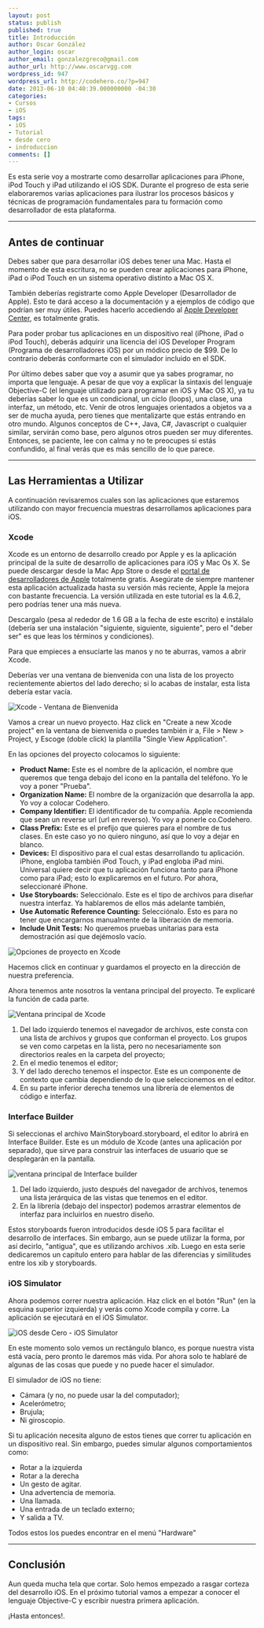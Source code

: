 ```yaml
---
layout: post
status: publish
published: true
title: Introducción
author: Oscar González
author_login: oscar
author_email: gonzalezgreco@gmail.com
author_url: http://www.oscarvgg.com
wordpress_id: 947
wordpress_url: http://codehero.co/?p=947
date: 2013-06-10 04:40:39.000000000 -04:30
categories:
- Cursos
- iOS
tags:
- iOS
- Tutorial
- desde cero
- indroduccion
comments: []
---
```

<p>Es esta serie voy a mostrarte como desarrollar aplicaciones para iPhone, iPod Touch y iPad utilizando el iOS SDK. Durante el progreso de esta serie elaboraremos varias aplicaciones para ilustrar los procesos básicos y técnicas de programación fundamentales para tu formación como desarrollador de esta plataforma.</p>

<hr />

<h2>Antes de continuar</h2>

<p>Debes saber que para desarrollar iOS debes tener una Mac. Hasta el momento de esta escritura, no se pueden crear aplicaciones para iPhone, iPad o iPod Touch en un sistema operativo distinto a Mac OS X.</p>

<p>También deberías registrarte como Apple Developer (Desarrollador de Apple). Esto te dará acceso a la documentación y a ejemplos de código que podrían ser muy útiles. Puedes hacerlo accediendo al <a href="https://developer.apple.com/">Apple Developer Center</a>, es totalmente gratis.</p>

<p>Para poder probar tus aplicaciones en un dispositivo real (iPhone, iPad o iPod Touch), deberás adquirir una licencia del iOS Developer Program (Programa de desarrolladores iOS) por un módico precio de $99. De lo contrario deberás conformarte con el simulador incluido en el SDK.</p>

<p>Por último debes saber que voy a asumir que ya sabes programar, no importa que lenguaje. A pesar de que voy a explicar la sintaxis del lenguaje Objective-C (el lenguaje utilizado para programar en iOS y Mac OS X), ya tu deberías saber lo que es un condicional, un ciclo (loops), una clase, una interfaz, un método, etc. Venir de otros lenguajes orientados a objetos va a ser de mucha ayuda, pero tienes que mentalizarte que estás entrando en otro mundo. Algunos conceptos de C++, Java, C#, Javascript o cualquier similar, servirán como base, pero algunos otros pueden ser muy diferentes. Entonces, se paciente, lee con calma y no te preocupes si estás confundido, al final verás que es más sencillo de lo que parece.</p>

<hr />

<h2>Las Herramientas a Utilizar</h2>

<p>A continuación revisaremos cuales son las aplicaciones que estaremos utilizando con mayor frecuencia muestras desarrollamos aplicaciones para iOS.</p>

<h3>Xcode</h3>

<p>Xcode es un entorno de desarrollo creado por Apple y es la aplicación principal de la suite de desarrollo de aplicaciones para iOS y Mac Os X. Se puede descargar desde la Mac App Store o desde el <a href="https://developer.apple.com/xcode/">portal de desarrolladores de Apple</a> totalmente gratis. Asegúrate de siempre mantener esta aplicación actualizada hasta su versión más reciente, Apple la mejora con bastante frecuencia. La versión utilizada en este tutorial es la 4.6.2, pero podrías tener una más nueva.</p>

<p>Descargalo (pesa al rededor de 1.6 GB a la fecha de este escrito) e instálalo (debería ser una instalación "siguiente, siguiente, siguiente", pero el "deber ser" es que leas los términos y condiciones).</p>

<p>Para que empieces a ensuciarte las manos y no te aburras, vamos a abrir Xcode.</p>

<p>Deberías ver una ventana de bienvenida con una lista de los proyecto recientemente abiertos del lado derecho; si lo acabas de instalar, esta lista debería estar vacía.</p>

<p><img src="http://codehero.co/oc-content/uploads/2013/06/Screen-Shot-2013-06-09-at-3.41.55-PM.jpg" alt="Xcode - Ventana de Bienvenida" class="aligncenter size-full wp-image-961" /></p>

<p>Vamos a crear un nuevo proyecto. Haz click en "Create a new Xcode project" en la ventana de bienvenida o puedes también ir a, File > New > Project, y Escoge (doble click) la plantilla "Single View Application".</p>

<p>En las opciones del proyecto colocamos lo siguiente:</p>

<ul>
<li><strong>Product Name:</strong> Este es el nombre de la aplicación, el nombre que queremos que tenga debajo del icono en la pantalla del teléfono. Yo le voy a poner "Prueba".</li>
<li><strong>Organization Name:</strong> El nombre de la organización que desarrolla la app. Yo voy a colocar Codehero.</li>
<li><strong>Company Identifier:</strong> El identificador de tu compañía. Apple recomienda que sean un reverse url (url en reverso). Yo voy a ponerle co.Codehero.</li>
<li><strong>Class Prefix:</strong> Este es el prefijo que quieres para el nombre de tus clases. En este caso yo no quiero ninguno, así que lo voy a dejar en blanco.</li>
<li><strong>Devices:</strong> El dispositivo para el cual estas desarrollando tu aplicación. iPhone, engloba también iPod Touch, y iPad engloba iPad mini. Universal quiere decir que tu aplicación funciona tanto para iPhone como para iPad; esto lo explicaremos en el futuro. Por ahora, seleccionaré iPhone.</li>
<li><strong>Use Storyboards:</strong> Selecciónalo. Este es el tipo de archivos para diseñar nuestra interfaz. Ya hablaremos de ellos más adelante también,</li>
<li><strong>Use Automatic Reference Counting:</strong> Selecciónalo. Esto es para no tener que encargarnos manualmente de la liberación de memoria.</li>
<li><strong>Include Unit Tests:</strong> No queremos pruebas unitarias para esta demostración así que dejémoslo vacío.</li>
</ul>

<p><img src="http://codehero.co/oc-content/uploads/2013/06/Screen-Shot-2013-06-09-at-5.05.58-PM.jpg" alt="Opciones de proyecto en Xcode" class="aligncenter size-full wp-image-962" /></p>

<p>Hacemos click en continuar y guardamos el proyecto en la dirección de nuestra preferencia.</p>

<p>Ahora tenemos ante nosotros la ventana principal del proyecto. Te explicaré la función de cada parte.</p>

<p><img src="http://codehero.co/oc-content/uploads/2013/06/Screen-Shot-2013-06-09-at-11.39.09-PM.jpg" alt="Ventana principal de Xcode" class="aligncenter size-full wp-image-967" /></p>

<ol>
<li>Del lado izquierdo tenemos el navegador de archivos, este consta con una lista de archivos y grupos que conforman el proyecto. Los grupos se ven como carpetas en la lista, pero no necesariamente son directorios reales en la carpeta del proyecto;</li>
<li>En el medio tenemos el editor;</li>
<li>Y del lado derecho tenemos el inspector. Este es un componente de contexto que cambia dependiendo de lo que seleccionemos en el editor.</li>
<li>En su parte inferior derecha tenemos una librería de elementos de código e interfaz.</li>
</ol>

<h3>Interface Builder</h3>

<p>Si seleccionas el archivo MainStoryboard.storyboard, el editor lo abrirá en Interface Builder. Este es un módulo de Xcode (antes una aplicación por separado), que sirve para construir las interfaces de usuario que se desplegarán en la pantalla.</p>

<p><img src="http://codehero.co/oc-content/uploads/2013/06/Screen-Shot-2013-06-09-at-10.27.38-PM.jpg" alt="ventana principal de Interface builder" class="aligncenter size-full wp-image-968" /></p>

<ol>
<li>Del lado izquierdo, justo después del navegador de archivos, tenemos una lista jerárquica de las vistas que tenemos en el editor. </li>
<li>En la librería (debajo del inspector) podemos arrastrar elementos de interfaz para incluirlos en nuestro diseño.</li>
</ol>

<p>Estos storyboards fueron introducidos desde iOS 5 para facilitar el desarrollo de interfaces. Sin embargo, aun se puede utilizar la forma, por así decirlo, "antigua", que es utilizando archivos .xib. Luego en esta serie dedicaremos un capitulo entero para hablar de las diferencias y similitudes entre los xib y storyboards.</p>

<h3>iOS Simulator</h3>

<p>Ahora podemos correr nuestra aplicación. Haz click en el botón "Run" (en la esquina superior izquierda) y verás como Xcode compila y corre. La aplicación se ejecutará en el iOS Simulator.</p>

<p><img src="http://codehero.co/oc-content/uploads/2013/06/Screen-Shot-2013-06-09-at-10.55.03-PM.jpg" alt="iOS desde Cero - iOS Simulator" class="aligncenter size-full wp-image-969" /></p>

<p>En este momento solo vemos un rectángulo blanco, es porque nuestra vista está vacía, pero pronto le daremos más vida. Por ahora solo te hablaré de algunas de las cosas que puede y no puede hacer el simulador.</p>

<p>El simulador de iOS no tiene:</p>

<ul>
<li>Cámara (y no, no puede usar la del computador);</li>
<li>Acelerómetro;</li>
<li>Brujula;</li>
<li>Ni giroscopio.</li>
</ul>

<p>Si tu aplicación necesita alguno de estos tienes que correr tu aplicación en un dispositivo real. Sin embargo, puedes simular algunos comportamientos como:</p>

<ul>
<li>Rotar a la izquierda</li>
<li>Rotar a la derecha</li>
<li>Un gesto de agitar.</li>
<li>Una advertencia de memoria.</li>
<li>Una llamada.</li>
<li>Una entrada de un teclado externo;</li>
<li>Y salida a TV.</li>
</ul>

<p>Todos estos los puedes encontrar en el menú "Hardware"</p>

<hr />

<h2>Conclusión</h2>

<p>Aun queda mucha tela que cortar. Solo hemos empezado a rasgar corteza del desarrollo iOS. En el próximo tutorial vamos a empezar a conocer el lenguaje Objective-C y escribir nuestra primera aplicación.</p>

<p>¡Hasta entonces!.</p>
